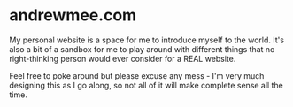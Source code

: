 # andrewmee.com

My personal website is a space for me to introduce myself to the world.  It's also 
a bit of a sandbox for me to play around with different things that no right-thinking 
person would ever consider for a REAL website.

Feel free to poke around but please excuse any mess - I'm very much designing this as
I go along, so not all of it will make complete sense all the time.
